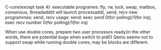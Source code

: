 C-core(except task 4):
executable programes: fly, rw, lock, swap, mailbox, consensus, threadadd(it will launch processadd), send, recv
new programmes: send, recv
    usage: send: exec send 0(for polling)/1(for irq); exec recv number 0(for polling)/1(for irq)






When use double cores, prepare two user processes ready(in the other words, there are potential bugs when switch to pid0)
Qemu seems not to support swap while running double cores; may be blocks are different.